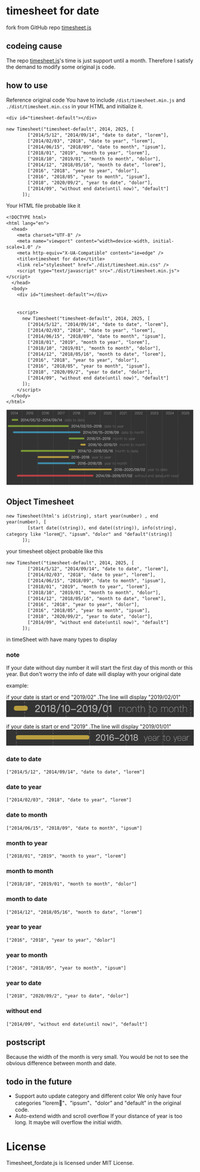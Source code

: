 # timesheet for date

fork from GitHub repo [timesheet.js](https://github.com/sbstjn/timesheet.js)

## codeing cause

The repo [timesheet.js](https://github.com/sbstjn/timesheet.js)'s time is just support until a month. Therefore I satisfy the demand to modify some original js code.

## how to use

Reference original code
You have to include `/dist/timesheet.min.js` and `./dist/timesheet.min.css` in your HTML and initialize it.

```
<div id="timesheet-default"></div>
```

```
new Timesheet("timesheet-default", 2014, 2025, [
        ["2014/5/12", "2014/09/14", "date to date", "lorem"],
        ["2014/02/03", "2018", "date to year", "lorem"],
        ["2014/06/15", "2018/09", "date to month", "ipsum"],
        ["2018/01", "2019", "month to year", "lorem"],
        ["2018/10", "2019/01", "month to month", "dolor"],
        ["2014/12", "2018/05/16", "month to date", "lorem"],
        ["2016", "2018", "year to year", "dolor"],
        ["2016", "2018/05", "year to month", "ipsum"],
        ["2018", "2020/09/2", "year to date", "dolor"],
        ["2014/09", "without end date(until now)", "default"]
      ]);
```

Your HTML file probable like it

```
<!DOCTYPE html>
<html lang="en">
  <head>
    <meta charset="UTF-8" />
    <meta name="viewport" content="width=device-width, initial-scale=1.0" />
    <meta http-equiv="X-UA-Compatible" content="ie=edge" />
    <title>timesheet for date</title>
    <link rel="stylesheet" href="./dist/timesheet.min.css" />
    <script type="text/javascript" src="./dist/timesheet.min.js"></script>
  </head>
  <body>
    <div id="timesheet-default"></div>


    <script>
      new Timesheet("timesheet-default", 2014, 2025, [
        ["2014/5/12", "2014/09/14", "date to date", "lorem"],
        ["2014/02/03", "2018", "date to year", "lorem"],
        ["2014/06/15", "2018/09", "date to month", "ipsum"],
        ["2018/01", "2019", "month to year", "lorem"],
        ["2018/10", "2019/01", "month to month", "dolor"],
        ["2014/12", "2018/05/16", "month to date", "lorem"],
        ["2016", "2018", "year to year", "dolor"],
        ["2016", "2018/05", "year to month", "ipsum"],
        ["2018", "2020/09/2", "year to date", "dolor"],
        ["2014/09", "without end date(until now)", "default"]
      ]);
    </script>
  </body>
</html>
```

![timesheetForDate](https://github.com/HiDana/timesheet_fordate.js/blob/master/example/images/timesheetForDate.png)

## Object Timesheet

```
new Timesheet(html's id(string), start year(number) , end year(number), [
        [start date((string)), end date((string)), info(string), category like "lorem"、"ipsum"、"dolor" and "default"(string)]
      ]);
```

your timesheet object probable like this

```
new Timesheet("timesheet-default", 2014, 2025, [
        ["2014/5/12", "2014/09/14", "date to date", "lorem"],
        ["2014/02/03", "2018", "date to year", "lorem"],
        ["2014/06/15", "2018/09", "date to month", "ipsum"],
        ["2018/01", "2019", "month to year", "lorem"],
        ["2018/10", "2019/01", "month to month", "dolor"],
        ["2014/12", "2018/05/16", "month to date", "lorem"],
        ["2016", "2018", "year to year", "dolor"],
        ["2016", "2018/05", "year to month", "ipsum"],
        ["2018", "2020/09/2", "year to date", "dolor"],
        ["2014/09", "without end date(until now)", "default"]
      ]);
```

in timeSheet with have many types to display

### note

If your date without day number it will start the first day of this month or this year. But don't worry the info of date will display with your original date

example:

if your date is start or end "2019/02" .The line will display "2019/02/01"
![date only with year and month](https://github.com/HiDana/timesheet_fordate.js/blob/master/example/images/untilMonth.png)

if your date is start or end "2019" .The line will display "2019/01/01"
![date only with](https://github.com/HiDana/timesheet_fordate.js/blob/master/example/images/untilYear.png)

### date to date

```
["2014/5/12", "2014/09/14", "date to date", "lorem"]
```

### date to year

```
["2014/02/03", "2018", "date to year", "lorem"]
```

### date to month

```
["2014/06/15", "2018/09", "date to month", "ipsum"]
```

### month to year

```
["2018/01", "2019", "month to year", "lorem"]
```

### month to month

```
["2018/10", "2019/01", "month to month", "dolor"]
```

### month to date

```
["2014/12", "2018/05/16", "month to date", "lorem"]
```

### year to year

```
["2016", "2018", "year to year", "dolor"]
```

### year to month

```
["2016", "2018/05", "year to month", "ipsum"]
```

### year to date

```
["2018", "2020/09/2", "year to date", "dolor"]
```

### without end

```
["2014/09", "without end date(until now)", "default"]
```

## postscript

Because the width of the month is very small. You would be not to see the obvious difference between month and date.

## todo in the future

- Support auto update category and different color
  We only have four categories "lorem"、"ipsum"、"dolor" and "default" in the original code.
- Auto-extend width and scroll overflow
  If your distance of year is too long. It maybe will overflow the initial width.

# License

Timesheet_fordate.js is licensed under MIT License.
